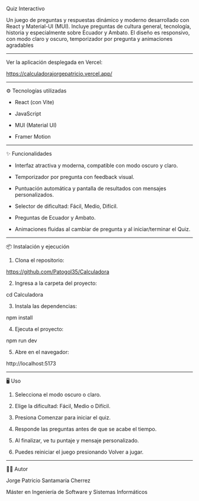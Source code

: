 Quiz Interactivo

Un juego de preguntas y respuestas dinámico y moderno desarrollado con React y Material-UI (MUI).
Incluye preguntas de cultura general, tecnología, historia y especialmente sobre Ecuador y Ambato.
El diseño es responsivo, con modo claro y oscuro, temporizador por pregunta y animaciones agradables

---

Ver la aplicación desplegada en Vercel:

https://calculadorajorgepatricio.vercel.app/


---

⚙️ Tecnologías utilizadas 

- React (con Vite)

- JavaScript

- MUI (Material UI)

- Framer Motion

---

✨ Funcionalidades

- Interfaz atractiva y moderna, compatible con modo oscuro y claro.

- Temporizador por pregunta con feedback visual.

- Puntuación automática y pantalla de resultados con mensajes personalizados.

- Selector de dificultad: Fácil, Medio, Difícil.

- Preguntas de Ecuador y Ambato.

- Animaciones fluidas al cambiar de pregunta y al iniciar/terminar el Quiz.

---

📦 Instalación y ejecución

1. Clona el repositorio:

https://github.com/Patogol35/Calculadora

2. Ingresa a la carpeta del proyecto:

cd Calculadora

3. Instala las dependencias:

npm install

4. Ejecuta el proyecto:
   
npm run dev

5. Abre en el navegador:

http://localhost:5173

---


🖥 Uso

1. Selecciona el modo oscuro o claro.


2. Elige la dificultad: Fácil, Medio o Difícil.


3. Presiona Comenzar para iniciar el quiz.


4. Responde las preguntas antes de que se acabe el tiempo.


5. Al finalizar, ve tu puntaje y mensaje personalizado.


6. Puedes reiniciar el juego presionando Volver a jugar.


---

👨‍💻 Autor

Jorge Patricio Santamaría Cherrez

Máster en Ingeniería de Software y Sistemas Informáticos
